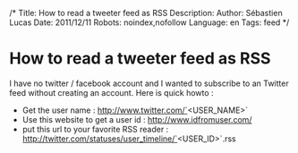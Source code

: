 /*
Title: How to read a tweeter feed as RSS
Description: 
Author: Sébastien Lucas
Date: 2011/12/11
Robots: noindex,nofollow
Language: en
Tags: feed
*/
# How to read a tweeter feed as RSS

I have no twitter / facebook account and I wanted to subscribe to an Twitter feed without creating an account. Here is quick howto :
*	Get the user name : http://www.twitter.com/`<USER_NAME>`
*	Use this website to get a user id : http://www.idfromuser.com/
*	put this url to your favorite RSS reader : http://twitter.com/statuses/user_timeline/`<USER_ID>`.rss


